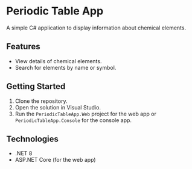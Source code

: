 # Periodic Table App

A simple C# application to display information about chemical elements.

## Features
- View details of chemical elements.
- Search for elements by name or symbol.

## Getting Started
1. Clone the repository.
2. Open the solution in Visual Studio.
3. Run the `PeriodicTableApp.Web` project for the web app or `PeriodicTableApp.Console` for the console app.

## Technologies
- .NET 8
- ASP.NET Core (for the web app)